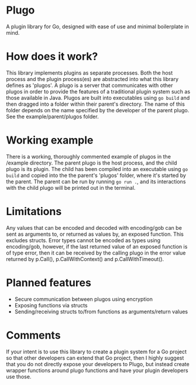 # Plugo
A plugin library for Go, designed with ease of use and minimal boilerplate in mind.

# How does it work?
This library implements plugins as separate processes. Both the host process and
the plugin process(es) are abstracted into what this library defines as 'plugos'.
A plugo is a server that communicates with other plugos in order to provide the
features of a traditional plugin system such as those available in Java. Plugos
are built into executables using `go build` and then dragged into a folder within
their parent's directory. The name of this folder depends on the name specified by
the developer of the parent plugo. See the example/parent/plugos folder.

# Working example
There is a working, thoroughly commented example of plugos in the /example
directory. The parent plugo is the host process, and the child plugo is 
its plugin. The child has been compiled into an executable using `go build` 
and copied into the the parent's 'plugos' folder, where it's started by the parent.
The parent can be run by running `go run .`, and its interactions with the child
plugo will be printed out in the terminal.

# Limitations
Any values that can be encoded and decoded with encoding/gob can be sent as
arguments to, or returned as values by, an exposed function. This excludes
structs. Error types cannot be encoded as types using encoding/gob, however,
if the last returned value of an exposed function is of type error, then it 
can be received by the calling plugo in the error value returned by p.Call(),
p.CallWithContext() and p.CallWithTimeout().

# Planned features
- Secure communication between plugos using encryption
- Exposing functions via structs
- Sending/receiving structs to/from functions as arguments/return values

# Comments
If your intent is to use this library to create a plugin system for a Go
project so that other developers can extend that Go project, then I highly
suggest that you do not directly expose your developers to Plugo, but instead
create wrapper functions around plugo functions and have your plugin developers
use those.
